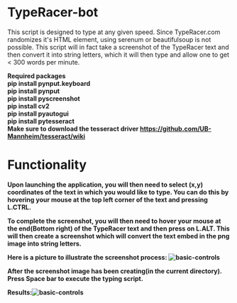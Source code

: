 # TypeRacer-bot
This script is designed to type at any given speed. Since TypeRacer.com randomizes it's HTML element, using serenum or beautifulsoup is not possible. This script will in fact take a screenshot of the TypeRacer text and then convert it into string letters, which it will then type and allow one to get < 300 words per minute.
<b>
<br>
  
Required packages
<br>
pip install pynput.keyboard<br>
pip install pynput<br>
pip install pyscreenshot<br>
pip install cv2<br>
pip install pyautogui<br>
pip install pytesseract<br>
Make sure to download the tesseract driver https://github.com/UB-Mannheim/tesseract/wiki<b>

# Functionality
Upon launching the application, you will then need to select (x,y) coordinates of the text in which you would like to type. You can do this by hovering your mouse at the top left corner of the text and pressing L.CTRL.

To complete the screenshot, you will then need to hover your mouse at the end(Bottom right) of the TypeRacer text and then press on L.ALT. This will then create a screenshot which will convert the text embed in the png image into string letters.

Here is a picture to illustrate the screenshot process:
<img src="https://i.imgur.com/Ao8RPCf.png" alt="basic-controls" style="max-width:100%;">


After the screenshot image has been creating(in the current directory). Press Space bar to execute the typing script.


Results:<img src="https://i.imgur.com/bxJOIK5.png" alt="basic-controls" style="max-width:100%;">
